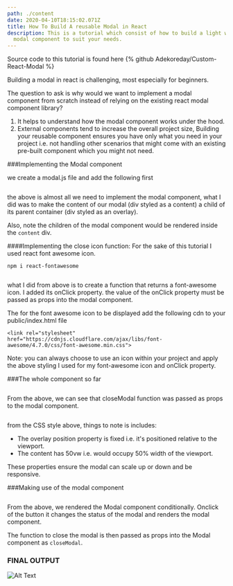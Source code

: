 ```yaml
---
path: ./content
date: 2020-04-10T18:15:02.071Z
title: How To Build A reusable Modal in React
description: This is a tutorial which consist of how to build a light weight
  modal component to suit your needs.
---
```

Source code to this tutorial is found here {% github Adekoreday/Custom-React-Modal %}

Building a modal in react is challenging, most especially for beginners.

The question to ask is why would we want to implement a modal component from scratch instead of relying on the existing react modal component library?

1. It helps to understand how the modal component works under the hood.
2. External components tend to increase the overall project size, Building your reusable component ensures you have only what you need in your project i.e. not handling other scenarios that might come with an existing pre-built component which you might not need.

\###Implementing the Modal component

we create a modal.js file and add the following first

```javascript

```

the above is almost all we need to implement the modal component, what I did was to make the content of our modal (div styled as a content) a child of its parent container (div styled as an overlay).

Also, note the children of the modal component would be rendered inside the `content` div.

\####Implementing the close icon function: For the sake of this tutorial I used react font awesome icon.

`npm i react-fontawesome`

```javascript

```

what I did from above is to create a function that returns a font-awesome icon. I added its onClick property. the value of the onClick property must be passed as props into the modal component.

The for the font awesome icon to be displayed add the following cdn to your public/index.html file

 `<link rel="stylesheet" href="https://cdnjs.cloudflare.com/ajax/libs/font-awesome/4.7.0/css/font-awesome.min.css">`

Note: you can always choose to use an icon within your project and apply the above styling I used for my font-awesome icon and onClick property.

\###The whole component so far

```javascript

```

From the above, we can see that closeModal function was passed as props to the modal component.

```css

```

from the CSS style above, things to note is includes:

* The overlay position property is fixed i.e. it's positioned relative to the viewport.
* The content has 50vw i.e. would occupy 50% width of the viewport.

These properties ensure the modal can scale up or down and be responsive.

\###Making use of the modal component

```javascript

```

From the above, we rendered the Modal component conditionally. Onclick of the button it changes the status of the modal and renders the modal component.

The function to close the modal is then passed as props into the Modal component as `closeModal`.

### FINAL OUTPUT

![Alt Text](https://thepracticaldev.s3.amazonaws.com/i/sygpgpv2zypyf9vkh2uk.gif)